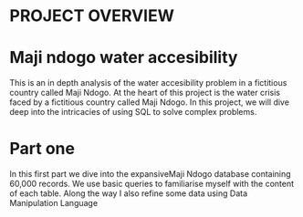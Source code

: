 # PROJECT OVERVIEW
# Maji ndogo water accesibility
This is an in depth analysis of the water accesibility problem in a fictitious country called Maji Ndogo.
At the heart of this project is the water crisis faced by a fictitious country called Maji Ndogo. In this project, we will dive deep into the intricacies of
using SQL to solve complex problems.

# Part one
In this first part we dive into the expansiveMaji Ndogo database containing 60,000 records.
We use basic queries to familiarise myself with the content of each table. Along the way I also refine some data using Data Manipulation Language
